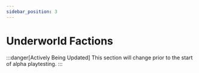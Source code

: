 ```yaml
---
sidebar_position: 3
---
```

# Underworld Factions

:::danger[Actively Being Updated]
This section will change prior to the start of alpha playtesting.
:::